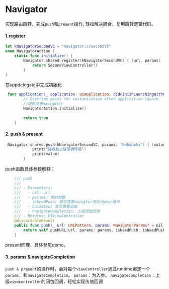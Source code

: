 # Navigator

实现路由跳转，完成`push`和`present`操作, 轻松解决耦合，复用跳转逻辑代码。

#### 1.register

```swift
let kNavigatorSecondVC = "navigator://secondVC"
enum NavigatorAction {
    static func initialize() {
        Navigator.shared.register(kNavigatorSecondVC) { (url, params) -> UIViewController? in
            return SecondViewController()
        }
}

```

在appdelegate中完成初始化

```swift
 func application(_ application: UIApplication, didFinishLaunchingWithOptions launchOptions: [UIApplication.LaunchOptionsKey: Any]?) -> Bool {
        // Override point for customization after application launch.
        //提前注册navigator
        NavigatorAction.initialize()
        
        return true
    }
```

#### 2. push & present

```swift
 Navigator.shared.push(kNavigatorSecondVC, params: "hahahaha") { (value) in
            print("接收到上级回调传值")
            print(value)
        }
```

push函数具体参数解释：

```swift
    /// push
    ///
    /// - Parameters:
    ///   - url: url
    ///   - params: 传的参数
    ///   - isNeedPush: 是否需要navigtor去执行push操作
    ///   - animated: 是否需要动画
    ///   - navigateCompletion: 上级闭包回调
    /// - Returns: UIViewController
    @discardableResult
    public func push(_ url: URLPattern, params: NavigatorParams? = nil, isNeedPush: Bool = true, animated: Bool = true, navigateCompletion: NavigateCompletion? = nil) -> UIViewController? {
        return self.pushURL(url, params: params, isNeedPush: isNeedPush,animated: animated, navigateCompletion: navigateCompletion)
    }
```

present同理，具体参见demo。

#### 3. params & navigateCompletion

`push & present`的操作时，会对每个`viewController`通过runtime绑定一个`params`，和`navigateCompletion`。
`params`：为入参。
`navigateCompletion`：上级`viewcontroller`的闭包回调，轻松实现传值回调


